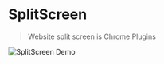 # SplitScreen

> Website split screen is Chrome Plugins 

![SplitScreen Demo](https://cdn.jsdelivr.net/gh/lete114/CDN/SplitScreen/Demo1.png)
